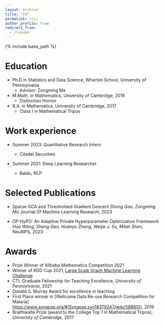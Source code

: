 ```yaml
---
layout: archive
title: "CV"
permalink: /cv/
author_profile: true
redirect_from:
  - /resume
---
```


{% include base_path %}

Education
======
* Ph.D in Statistics and Data Science, Wharton School, University of Pennsylvania
  * Advisor: Zongming Ma
* M.Math. in Mathematics, University of Cambridge, 2018
  * Distinction Hornor
* B.A. in Mathematics, University of Cambridge, 2017
  * Class I in Mathematical Tripos 

Work experience
======
* Summer 2023: Quantitative Research Intern
  * Citadel Securities

* Summer 2021: Deep Learning Researcher
  * Baidu, NLP
  

Selected Publications
======
* Sparse GCA and Thresholded Gradient Descent
*Sheng Gao, Zongming Ma* Journal Of Machine Learning Research, 2023

* DP-HyPO: An Adaptive Private Hyperparameter Optimization Framework
*Hua Wang, Sheng Gao, Huanyu Zhang, Weijie J. Su, Milan Shen*, NeuRIPS, 2023

  
Awards
======
* Prize Winner of Alibaba Mathematics Competition 2021
* Winner of KDD Cup 2021, [Large Scale Graph Machine Learning Challenge](https://ogb.stanford.edu/kddcup2021/results/)
* CTL Graduate Fellowship for Teaching Excellence, *University of Pennsylvania*, 2021
* Donald S. Murray Award for excellence in teaching
* First Place winner in  [Wellcome Data Re-use Research Competition for Malaria] https://www.synapse.org/#!Synapse:syn18379247/wiki/588810), 2019 
* Braithwaite Prize (award to the College Top 1 in Mathematical Tripos), *University of Cambridge*, 2017

<!-- Talks
======
  <ul>{% for post in site.talks %}
    {% include archive-single-talk-cv.html %}
  {% endfor %}</ul> -->
  

